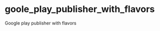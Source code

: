 goole_play_publisher_with_flavors
=================================

Google play publisher with flavors

